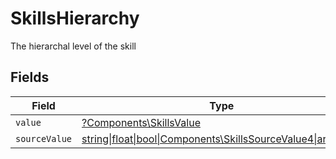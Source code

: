 # SkillsHierarchy

The hierarchal level of the skill


## Fields

| Field                                                                                                      | Type                                                                                                       | Required                                                                                                   | Description                                                                                                |
| ---------------------------------------------------------------------------------------------------------- | ---------------------------------------------------------------------------------------------------------- | ---------------------------------------------------------------------------------------------------------- | ---------------------------------------------------------------------------------------------------------- |
| `value`                                                                                                    | [?Components\SkillsValue](../../Models/Components/SkillsValue.md)                                          | :heavy_minus_sign:                                                                                         | N/A                                                                                                        |
| `sourceValue`                                                                                              | [string\|float\|bool\|Components\SkillsSourceValue4\|array\|null](../../Models/Components/SkillsSourceValue.md) | :heavy_minus_sign:                                                                                         | N/A                                                                                                        |